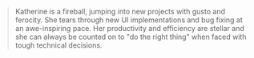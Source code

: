 > Katherine is a fireball, jumping into new projects with gusto and ferocity. She tears through new UI implementations and bug fixing at an awe-inspiring pace. Her productivity and efficiency are stellar and she can always be counted on to "do the right thing" when faced with tough technical decisions.
